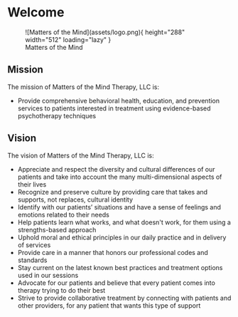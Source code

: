 # Welcome

<figure markdown>
![Matters of the Mind](assets/logo.png){ height="288" width="512" loading="lazy" }
  <figcaption>Matters of the Mind</figcaption>
</figure>

## Mission

The mission of Matters of the Mind Therapy, LLC is:

- Provide comprehensive behavioral health, education, and prevention services to patients interested in treatment using evidence-based psychotherapy techniques

## Vision

The vision of Matters of the Mind Therapy, LLC is:

- Appreciate and respect the diversity and cultural differences of our patients and take into account the many multi-dimensional aspects of their lives
- Recognize and preserve culture by providing care that takes and supports, not replaces, cultural identity
- Identify with our patients’ situations and have a sense of feelings and emotions related to their needs
- Help patients learn what works, and what doesn't work, for them using a strengths-based approach
- Uphold moral and ethical principles in our daily practice and in delivery of services
- Provide care in a manner that honors our professional codes and standards
- Stay current on the latest known best practices and treatment options used in our sessions
- Advocate for our patients and believe that every patient comes into therapy trying to do their best 
- Strive to provide collaborative treatment by connecting with patients and other providers, for any patient that wants this type of support
